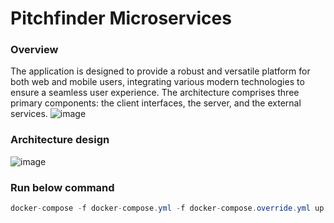 # Pitchfinder Microservices

### Overview
The application is designed to provide a robust and versatile platform for both web and mobile users, integrating various modern technologies to ensure a seamless user experience. The architecture comprises three primary components: the client interfaces, the server, and the external services.
![image](https://github.com/user-attachments/assets/b0bd5cfb-8201-4337-a11d-6ba322413e47)

### Architecture design
![image](https://github.com/user-attachments/assets/f506da32-32b4-411c-ad41-01c773f23635)

### Run below command

```csharp
docker-compose -f docker-compose.yml -f docker-compose.override.yml up -d
```
